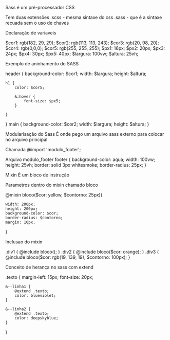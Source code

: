 Sass é um pré-processador CSS

Tem duas extensões
.scss - mesma sintaxe do css
.sass - que é a sintaxe recuada sem o uso de chaves


Declaração de variaveis

$cor1: rgb(182, 29, 29);
$cor2: rgb(113, 113, 243);
$cor3: rgb(20, 98, 20);
$cor4: rgb(0,0,0);
$cor5: rgb(255, 255, 255);
$px1: 16px;
$px2: 20px;
$px3: 24px;
$px4: 30px;
$px5: 40px;
$largura: 100vw;
$altura: 25vh;

Exemplo de aninhamento do SASS

header {
    background-color: $cor1;
    width: $largura;
    height: $altura;

    h1 {
        color: $cor5;

        &:hover {
            font-size: $px5;
        }

    }
}
main {
    background-color: $cor2;
    width: $largura;
    height: $altura;
}

Modularisação do Sass
É onde pego um arquivo sass externo para colocar no arquivo principal

Chamada
@import 'modulo_footer';

Arquivo modulo_footer
footer {
    background-color: aqua;
    width: 100vw;
    height: 25vh;
    border: solid 3px whitesmoke;
    border-radius: 25px;
}

Mixin
É um bloco de instrução

Parametros dentro do mixin chamado bloco

@mixin bloco($cor: yellow, $contorno: 25px){ 

    width: 200px;
    height: 200px;
    background-color: $cor;
    border-radius: $contorno;
    margin: 10px;

}

Inclusao do mixin

.div1 {
    @include bloco();
}
.div2 {
    @include bloco($cor: orange);
}
.div3 {
    @include bloco($cor: rgb(19, 139, 19), $contorno: 100px);
}

Conceito de herança no sass com extend 

.texto {
    margin-left: 15px;
    font-size: 20px;

    &--linha1 {
        @extend .texto;
        color: blueviolet;
    }

    &--linha2 {
        @extend .texto;
        color: deepskyblue;
    }
}